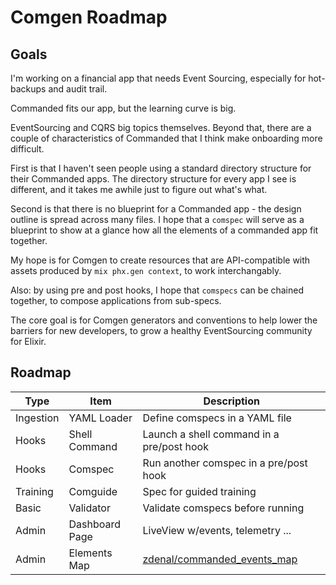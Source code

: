 # Comgen Roadmap

## Goals

I'm working on a financial app that needs Event Sourcing, especially for
hot-backups and audit trail.

Commanded fits our app, but the learning curve is big.  

EventSourcing and CQRS big topics themselves.  Beyond that, there are a couple
of characteristics of Commanded that I think make onboarding more difficult.

First is that I haven't seen people using a standard directory structure for
their Commanded apps.  The directory structure for every app I see is
different, and it takes me awhile just to figure out what's what.

Second is that there is no blueprint for a Commanded app - the design outline
is spread across many files.  I hope that a `comspec` will serve as a blueprint
to show at a glance how all the elements of a commanded app fit together.

My hope is for Comgen to create resources that are API-compatible with assets
produced by `mix phx.gen context`, to work interchangably.

Also: by using pre and post hooks, I hope that `comspecs` can be chained
together, to compose applications from sub-specs.

The core goal is for Comgen generators and conventions to help lower the
barriers for new developers, to grow a healthy EventSourcing community for
Elixir.

## Roadmap

| Type      | Item           | Description                               |
|-----------|----------------|-------------------------------------------|
| Ingestion | YAML Loader    | Define comspecs in a YAML file            |
| Hooks     | Shell Command  | Launch a shell command in a pre/post hook |
| Hooks     | Comspec        | Run another comspec in a pre/post hook    |
| Training  | Comguide       | Spec for guided training                  |
| Basic     | Validator      | Validate comspecs before running          |
| Admin     | Dashboard Page | LiveView w/events, telemetry ...          |
| Admin     | Elements Map   | [zdenal/commanded_events_map][1]          |

[1]: https://github.com/zdenal/commanded_events_map


